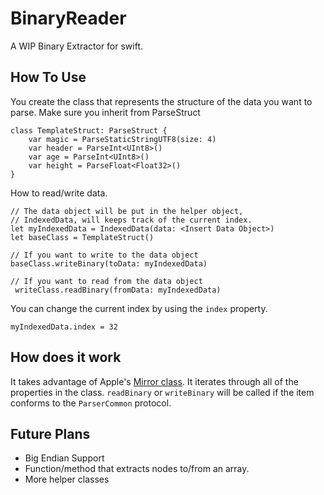 # BinaryReader

A WIP Binary Extractor for swift.

## How To Use

You create the class that represents the structure of the data you want to parse. Make sure you inherit from ParseStruct
```
class TemplateStruct: ParseStruct {
    var magic = ParseStaticStringUTF8(size: 4)
    var header = ParseInt<UInt8>()
    var age = ParseInt<UInt8>()
    var height = ParseFloat<Float32>()
}
```

How to read/write data.
```
// The data object will be put in the helper object,
// IndexedData, will keeps track of the current index.
let myIndexedData = IndexedData(data: <Insert Data Object>)
let baseClass = TemplateStruct()

// If you want to write to the data object
baseClass.writeBinary(toData: myIndexedData)

// If you want to read from the data object
 writeClass.readBinary(fromData: myIndexedData)
```

You can change the current index by using the `index` property.
```
myIndexedData.index = 32
```

## How does it work

It takes advantage of Apple's [Mirror class](https://developer.apple.com/documentation/swift/mirror). It iterates through all of the properties in the class. `readBinary` or `writeBinary` will be called if the item conforms to the `ParserCommon` protocol.

## Future Plans

* Big Endian Support
* Function/method that extracts nodes to/from an array.
* More helper classes
